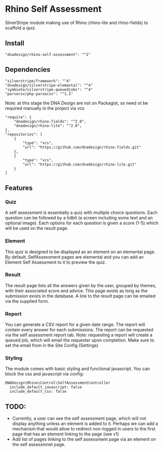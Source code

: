 # Rhino Self Assessment

SilverStripe module making use of Rhino (rhino-lite and rhino-fields) to scaffold a quiz.

## Install
	"dnadesign/rhino-self-assessment": "^2"

## Dependencies
	"silverstripe/framework": "^4"
	"dnadesign/silverstripe-elemental": "^4"
	"symbiote/silverstripe-queuedjobs": "^4"
	"parsecsv/php-parsecsv": "^1.1"

Note: at this stage the DNA Design are not on Packagist, so need ot be required manually in the project via vcs

	"require": {
        "dnadesign/rhino-fields": "^2.0",
        "dnadesign/rhino-lite": "^2.0",
    },
    "repositories": [
        {
            "type": "vcs",
            "url": "https://github.com/dnadesign/rhino-fields.git"
        },
        {
            "type": "vcs",
            "url": "https://github.com/dnadesign/rhino-lite.git"
        }
    ]

## Features

### Quiz

A self assessment is essentially a quiz with multiple choice questions. Each question can be followed by a tidbit (a screen including some text and an optional image).
Each options for each question is given a score (1-5) which will be used on the result page.

### Element

This quiz is designed to be displayed as an element on an elemental page.
By default, SelfAssessment pages are elemental and you can add an Element Self Assessment to it to preview the quiz.

### Result

The result page lists all the answers given by the user, grouped by themes, with their associated score and advice. This page exists as long as the submission exists in the database. A link to the result page can be emailed via the supplied form.

### Report

You can generate a CSV report for a given date range.
The report will contain every answer for each submissions.
The report can be requested via the self assessment report tab.
Note: requesting a report will create a queued job, which will email the requester upon completion. Make sure to set the email from in the Site Config (Settings)

### Styling

The module comes with basic styling and functional javascript.
You can block the css and javascript via config:

	DNADesign\Rhino\Control\SelfAssessmentController
	  include_default_javascript: false
	  include_default_css: false
	  
## TODO:
- Currenlty, a user can see the self assessment page, which will not display anything unless an element is added to it.
Perhaps we can add a mechanism that would allow to redirect non-logged in users to the first page that has an element linking to the page (see v1)
- Add list of pages linking to the self assessment page via an element on the self assessmnet page.
